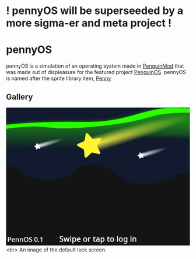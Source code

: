 # ! pennyOS will be superseeded by a more sigma-er and meta project !

# pennyOS
pennyOS is a simulation of an operating system made in [PenguinMod](https://penguinmod.com) that was made out of displeasure for the featured project [PenguinOS](https://studio.penguinmod.com/#3733687874). pennyOS is named after the sprite library item, [Penny](https://library.penguinmod.com/files/images/user/Penny.svg)
## Gallery
![Image of an illustration of a night sky, with the text "pennOS 0.1" in the bottom left corner, and the text "Tap to unlock" in bottom center](https://github.com/SpaceySlime/pennOS/blob/main/Images/pennOS%20login%20(0.1%2025-5-25).png?raw=true)<br>
An image of the default lock screen.

